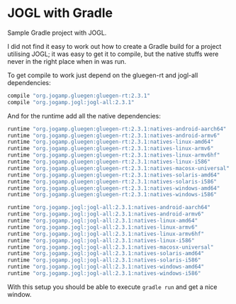 # JOGL with Gradle
Sample Gradle project with JOGL.

I did not find it easy to work out how to create a Gradle build for a project utilising JOGL; it was easy to get it to compile, but the native stuffs were never in the right place when in was run.

To get compile to work just depend on the gluegen-rt and jogl-all dependencies:

``` gradle
compile "org.jogamp.gluegen:gluegen-rt:2.3.1"
compile "org.jogamp.jogl:jogl-all:2.3.1"
```

And for the runtime add all the native dependencies:

``` gradle
runtime "org.jogamp.gluegen:gluegen-rt:2.3.1:natives-android-aarch64"
runtime "org.jogamp.gluegen:gluegen-rt:2.3.1:natives-android-armv6"
runtime "org.jogamp.gluegen:gluegen-rt:2.3.1:natives-linux-amd64"
runtime "org.jogamp.gluegen:gluegen-rt:2.3.1:natives-linux-armv6"
runtime "org.jogamp.gluegen:gluegen-rt:2.3.1:natives-linux-armv6hf"
runtime "org.jogamp.gluegen:gluegen-rt:2.3.1:natives-linux-i586"
runtime "org.jogamp.gluegen:gluegen-rt:2.3.1:natives-macosx-universal"
runtime "org.jogamp.gluegen:gluegen-rt:2.3.1:natives-solaris-amd64"
runtime "org.jogamp.gluegen:gluegen-rt:2.3.1:natives-solaris-i586"
runtime "org.jogamp.gluegen:gluegen-rt:2.3.1:natives-windows-amd64"
runtime "org.jogamp.gluegen:gluegen-rt:2.3.1:natives-windows-i586"

runtime "org.jogamp.jogl:jogl-all:2.3.1:natives-android-aarch64"
runtime "org.jogamp.jogl:jogl-all:2.3.1:natives-android-armv6"
runtime "org.jogamp.jogl:jogl-all:2.3.1:natives-linux-amd64"
runtime "org.jogamp.jogl:jogl-all:2.3.1:natives-linux-armv6"
runtime "org.jogamp.jogl:jogl-all:2.3.1:natives-linux-armv6hf"
runtime "org.jogamp.jogl:jogl-all:2.3.1:natives-linux-i586"
runtime "org.jogamp.jogl:jogl-all:2.3.1:natives-macosx-universal"
runtime "org.jogamp.jogl:jogl-all:2.3.1:natives-solaris-amd64"
runtime "org.jogamp.jogl:jogl-all:2.3.1:natives-solaris-i586"
runtime "org.jogamp.jogl:jogl-all:2.3.1:natives-windows-amd64"
runtime "org.jogamp.jogl:jogl-all:2.3.1:natives-windows-i586"
```

With this setup you should be able to execute `gradle run` and get a nice window.
